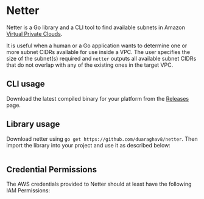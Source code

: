 # Netter
Netter is a Go library and a CLI tool to find available subnets in Amazon [Virtual Private Clouds](https://docs.aws.amazon.com/vpc/latest/userguide/what-is-amazon-vpc.html).

It is useful when a human or a Go application wants to determine one or more subnet CIDRs available for use inside a VPC. The user specifies the size of the subnet(s) required and `netter` outputs all available subnet CIDRs that do not overlap with any of the existing ones in the target VPC.

## CLI usage
Download the latest compiled binary for your platform from the [Releases](https://github.com/duaraghav8/netter/releases) page.

## Library usage
Download netter using `go get https://github.com/duaraghav8/netter`. Then import the library into your project and use it as described below:

```go

```

## Credential Permissions
The AWS credentials provided to Netter should at least have the following IAM Permissions:

```json

```
